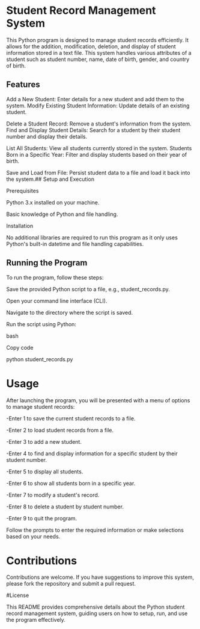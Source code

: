 
# Student Record Management System



This Python program is designed to manage student records efficiently. It allows for the addition, modification, deletion, and display of student information stored in a text file. This system handles various attributes of a student such as student number, name, date of birth, gender, and country of birth.





## Features

Add a New Student: Enter details for a new student and add them to the system.
Modify Existing Student Information: Update details of an existing student.

Delete a Student Record: Remove a student's information from the system.
Find and Display Student Details: Search for a student by their student number and display their details.

List All Students: View all students currently stored in the system.
Students Born in a Specific Year: Filter and display students based on their year of birth.

Save and Load from File: Persist student data to a file and load it back into the system.## Setup and Execution

Prerequisites

Python 3.x installed on your machine.

Basic knowledge of Python and file handling.

Installation

No additional libraries are required to run this program as it only uses Python's built-in datetime and file handling capabilities.
## Running the Program

To run the program, follow these steps:

Save the provided Python script to a file, e.g., student_records.py.

Open your command line interface (CLI).

Navigate to the directory where the script is saved.

Run the script using Python:

bash

Copy code

python student_records.py


# Usage

After launching the program, you will be presented with a menu of options to manage student records:

-Enter 1 to save the current student records to a file.

-Enter 2 to load student records from a file.

-Enter 3 to add a new student.

-Enter 4 to find and display information for a specific student by their student number.

-Enter 5 to display all students.

-Enter 6 to show all students born in a specific year.

-Enter 7 to modify a student's record.

-Enter 8 to delete a student by student number.

-Enter 9 to quit the program.

Follow the prompts to enter the required information or make selections based on your needs.


# Contributions


Contributions are welcome. If you have suggestions to improve this system, please fork the repository and submit a pull request.

#License


This README provides comprehensive details about the Python student record management system, guiding users on how to setup, run, and use the program effectively.
